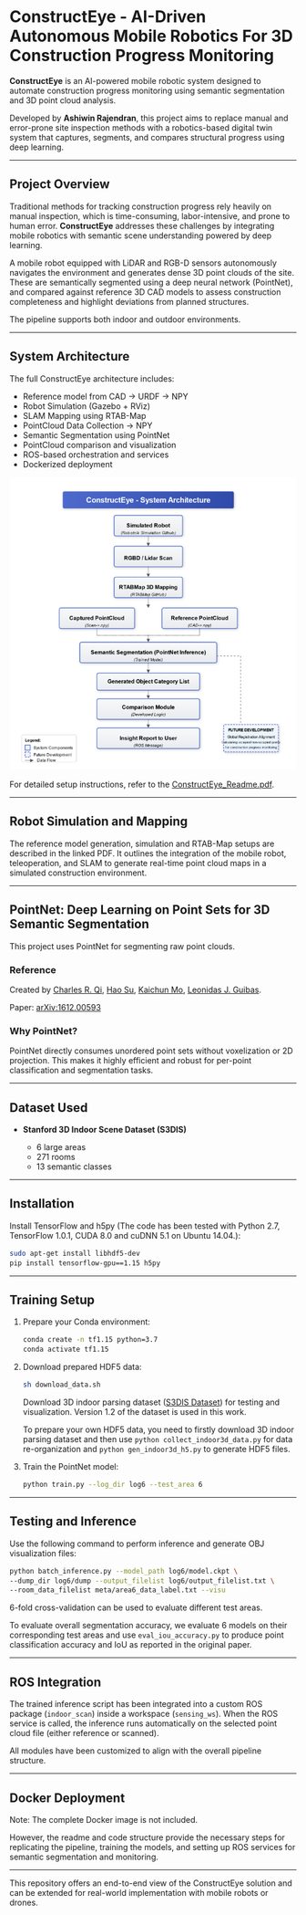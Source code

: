 # ConstructEye - AI-Driven Autonomous Mobile Robotics For 3D Construction Progress Monitoring

**ConstructEye** is an AI-powered mobile robotic system designed to automate construction progress monitoring using semantic segmentation and 3D point cloud analysis.

Developed by **Ashiwin Rajendran**, this project aims to replace manual and error-prone site inspection methods with a robotics-based digital twin system that captures, segments, and compares structural progress using deep learning.

---

## Project Overview

Traditional methods for tracking construction progress rely heavily on manual inspection, which is time-consuming, labor-intensive, and prone to human error. **ConstructEye** addresses these challenges by integrating mobile robotics with semantic scene understanding powered by deep learning.

A mobile robot equipped with LiDAR and RGB-D sensors autonomously navigates the environment and generates dense 3D point clouds of the site. These are semantically segmented using a deep neural network (PointNet), and compared against reference 3D CAD models to assess construction completeness and highlight deviations from planned structures.

The pipeline supports both indoor and outdoor environments.

---

## System Architecture

The full ConstructEye architecture includes:

* Reference model from CAD -> URDF -> NPY
* Robot Simulation (Gazebo + RViz)
* SLAM Mapping using RTAB-Map
* PointCloud Data Collection -> NPY
* Semantic Segmentation using PointNet
* PointCloud comparison and visualization
* ROS-based orchestration and services
* Dockerized deployment

<p align="left">
  <img
    src="images/ConstructEye_Architecture.png"
    alt="ConstructEye Architecture"
    width="600"
  />
</p>

For detailed setup instructions, refer to the [ConstructEye\_Readme.pdf](./ConstructEye_Readme.pdf).

---

## Robot Simulation and Mapping

The reference model generation, simulation and RTAB-Map setups are described in the linked PDF. It outlines the integration of the mobile robot, teleoperation, and SLAM to generate real-time point cloud maps in a simulated construction environment.

---

## PointNet: Deep Learning on Point Sets for 3D Semantic Segmentation

This project uses PointNet for segmenting raw point clouds.

### Reference

Created by <a href="http://charlesrqi.com" target="_blank">Charles R. Qi</a>, <a href="http://ai.stanford.edu/~haosu/" target="_blank">Hao Su</a>, <a href="http://cs.stanford.edu/~kaichun/" target="_blank">Kaichun Mo</a>, <a href="http://geometry.stanford.edu/member/guibas/" target="_blank">Leonidas J. Guibas</a>.

Paper: [arXiv:1612.00593](https://arxiv.org/abs/1612.00593)

### Why PointNet?

PointNet directly consumes unordered point sets without voxelization or 2D projection. This makes it highly efficient and robust for per-point classification and segmentation tasks.

---

## Dataset Used

* **Stanford 3D Indoor Scene Dataset (S3DIS)**

  * 6 large areas
  * 271 rooms
  * 13 semantic classes

---

## Installation

Install TensorFlow and h5py (The code has been tested with Python 2.7, TensorFlow 1.0.1, CUDA 8.0 and cuDNN 5.1 on Ubuntu 14.04.):

```bash
sudo apt-get install libhdf5-dev
pip install tensorflow-gpu==1.15 h5py
```

---

## Training Setup

1. Prepare your Conda environment:

   ```bash
   conda create -n tf1.15 python=3.7
   conda activate tf1.15
   ```

2. Download prepared HDF5 data:

   ```bash
   sh download_data.sh
   ```

   Download 3D indoor parsing dataset (<a href="http://buildingparser.stanford.edu/dataset.html">S3DIS Dataset</a>) for testing and visualization. Version 1.2 of the dataset is used in this work.

   To prepare your own HDF5 data, you need to firstly download 3D indoor parsing dataset and then use `python collect_indoor3d_data.py` for data re-organization and `python gen_indoor3d_h5.py` to generate HDF5 files.

3. Train the PointNet model:

   ```bash
   python train.py --log_dir log6 --test_area 6
   ```
---

## Testing and Inference

Use the following command to perform inference and generate OBJ visualization files:

```bash
python batch_inference.py --model_path log6/model.ckpt \
--dump_dir log6/dump --output_filelist log6/output_filelist.txt \
--room_data_filelist meta/area6_data_label.txt --visu
```

6-fold cross-validation can be used to evaluate different test areas.

To evaluate overall segmentation accuracy, we evaluate 6 models on their corresponding test areas and use `eval_iou_accuracy.py` to produce point classification accuracy and IoU as reported in the original paper.

---

## ROS Integration

The trained inference script has been integrated into a custom ROS package (`indoor_scan`) inside a workspace (`sensing_ws`). When the ROS service is called, the inference runs automatically on the selected point cloud file (either reference or scanned).

All modules have been customized to align with the overall pipeline structure.

---

## Docker Deployment

Note: The complete Docker image is not included.

However, the readme and code structure provide the necessary steps for replicating the pipeline, training the models, and setting up ROS services for semantic segmentation and monitoring.

---

This repository offers an end-to-end view of the ConstructEye solution and can be extended for real-world implementation with mobile robots or drones.
